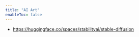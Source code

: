 ```yaml
---
title: "AI Art"
enableToc: false
---
```

- https://huggingface.co/spaces/stabilityai/stable-diffusion